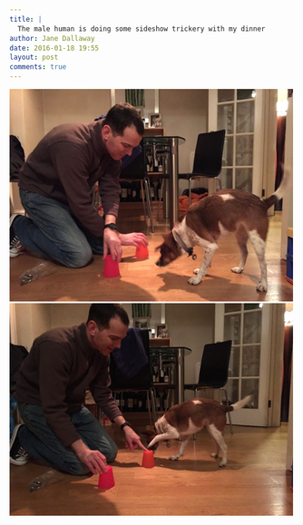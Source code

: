 ```yaml
---
title: |
  The male human is doing some sideshow trickery with my dinner
author: Jane Dallaway
date: 2016-01-18 19:55
layout: post
comments: true
---
```


<div><a href="/media/tp_IMG_5760.JPG"><img src="/media/tp_thumb_IMG_5760.JPG" width="500" height="375"/></a></div><div><a href="/media/tp_IMG_5763.JPG"><img src="/media/tp_thumb_IMG_5763.JPG" width="500" height="375"/></a></div>



  


  

      